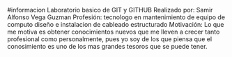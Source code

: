 #informacion
Laboratorio basico de GIT y GITHUB
Realizado por: Samir Alfonso Vega Guzman
Profesión: tecnologo en mantenimiento de equipo de computo diseño e instalacion de cableado estructurado
Motivación:  Lo que me motiva es obtener conocimientos nuevos que me lleven a crecer tanto profesional como personalmente, pues yo soy de los que piensa que el conosimiento es uno de los mas grandes tesoros que se puede tener.